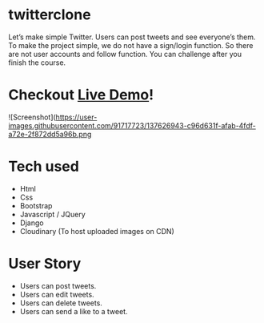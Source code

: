 # twitterclone
Let’s make simple Twitter. Users can post tweets and see everyone’s them.
To make the project simple, we do not have a sign/login function.
So there are not user accounts and follow function. You can challenge after you finish the course.

# Checkout [Live Demo](https://allymuya-twitterclone.herokuapp.com/)!

![Screenshot](https://user-images.githubusercontent.com/91717723/137626943-c96d631f-afab-4fdf-a72e-2f872dd5a96b.png

# Tech used

* Html
* Css
* Bootstrap
* Javascript / JQuery
* Django
* Cloudinary (To host uploaded images on CDN)

# User Story

* Users can post tweets.
* Users can edit tweets.
* Users can delete tweets.
* Users can send a like to a tweet.
